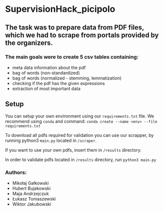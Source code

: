 # SupervisionHack_picipolo



## The task was to prepare data from PDF files, which we had to scrape from portals provided by the organizers.

### The main goals were to create 5 csv tables containing:
- meta data information about the pdf
- bag of words (non-standardized)
- bag of words (normalized - stemming, lemmatization)
- checking if the pdf has the given expressions
- extraction of most important data

## Setup
You can setup your own environment using our `requirements.txt` file. We recommend using `conda` and command: `conda create --name <env> --file requirements.txt`

To download all pdfs required for validation you can use our scrapper, by running python3 `main.py` located in `/scraper`.

If you want to use your own pdfs, insert them in `/results` directory.

In order to validate pdfs located in `/results` directory, run `python3 main.py`

### Authors:
- Mikołaj Gałkowski
- Hubert Bujakowski
- Maja Andrzejczuk
- Łukasz Tomaszewski
- Wiktor Jakubowski
